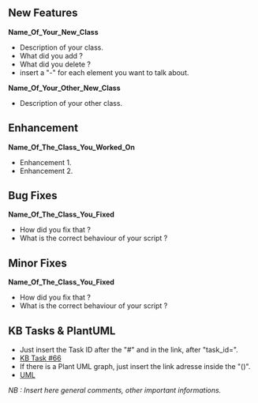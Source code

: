## New Features
**Name_Of_Your_New_Class**
- Description of your class.
- What did you add ?
- What did you delete ?
- insert a "-" for each element you want to talk about.

**Name_Of_Your_Other_New_Class**
- Description of your other class.

## Enhancement
**Name_Of_The_Class_You_Worked_On**
- Enhancement 1.
- Enhancement 2.

## Bug Fixes
**Name_Of_The_Class_You_Fixed**
- How did you fix that ?
- What is the correct behaviour of your script ?

## Minor Fixes
**Name_Of_The_Class_You_Fixed**
- How did you fix that ?
- What is the correct behaviour of your script ?

## KB Tasks & PlantUML
- Just insert the Task ID after the "#" and in the link, after "task_id=".
- [KB Task #66](https://velandelstudio.com/kanboard/?controller=TaskViewController&action=show&task_id=66&project_id=3)
- If there is a Plant UML graph, just insert the link adresse inside the "()".
- [UML]()

_NB : Insert here general comments, other important informations._
